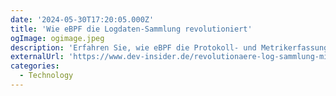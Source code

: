 ```yaml
---
date: '2024-05-30T17:20:05.000Z'
title: 'Wie eBPF die Logdaten-Sammlung revolutioniert'
ogImage: ogimage.jpeg
description: 'Erfahren Sie, wie eBPF die Protokoll- und Metrikerfassung revolutioniert hat'
externalUrl: 'https://www.dev-insider.de/revolutionaere-log-sammlung-mit-ebpf-a-a678900dd23ed7e134ce6dd73311765a/'
categories:
  - Technology
---
```

